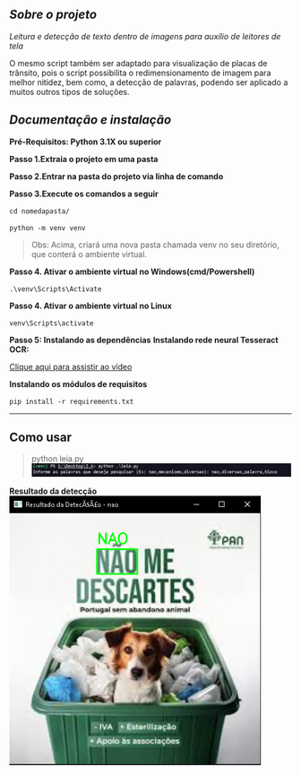 *Sobre o projeto*
---

*Leitura e detecção de texto dentro de imagens para auxílio de leitores de tela*

O mesmo script também ser adaptado para visualização de placas de trânsito, pois o script possibilita o redimensionamento de imagem para melhor nitidez, bem como, a detecção de palavras, podendo ser aplicado a muitos outros tipos de soluções.

*Documentação e instalação*
---
**Pré-Requisitos: Python 3.1X ou superior**

**Passo 1.Extraia o projeto em uma pasta**

**Passo 2.Entrar na pasta do projeto via linha de comando**

**Passo 3.Execute os comandos a seguir**
```
cd nomedapasta/
```
```
python -m venv venv 
```
>Obs: Acima, criará uma nova pasta chamada venv no seu diretório, que conterá o ambiente virtual.

**Passo 4. Ativar o ambiente virtual no Windows(cmd/Powershell)**
```
.\venv\Scripts\Activate
```
**Passo 4. Ativar o ambiente virtual no Linux**
```
venv\Scripts\activate
``` 
**Passo 5: Instalando as dependências**
**Instalando rede neural Tesseract OCR:**

[Clique aqui para assistir ao vídeo](https://github.com/ViniciusRock/ComputacaoVisual/tree/main/trabalho.mp4)

**Instalando os módulos de requisitos**
```
pip install -r requirements.txt
```
---

**Como usar**
---
> python leia.py
![Foto do prompt](/docs/prompt.png "Foto do prompt")

**Resultado da detecção**
![Foto do resultado](/docs/teste.png "Foto do resultado")

